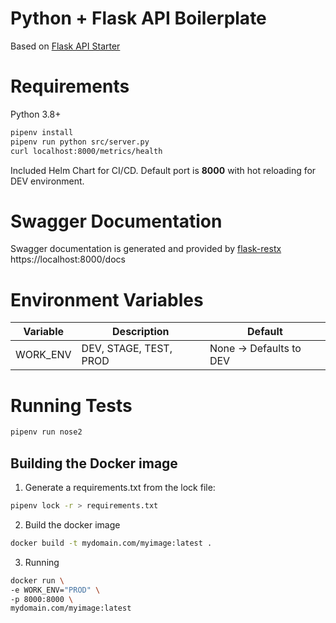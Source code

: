 # Python + Flask API Boilerplate

Based on [Flask API Starter](https://github.com/cdagli/flask-api-starter)

# Requirements
Python 3.8+

```bash
pipenv install
pipenv run python src/server.py
curl localhost:8000/metrics/health
```

Included Helm Chart for CI/CD.
Default port is **8000** with hot reloading for DEV environment.

# Swagger Documentation
Swagger documentation is generated and provided by [flask-restx](https://flask-restx.readthedocs.io/)
https://localhost:8000/docs

# Environment Variables
|Variable|Description|Default|
|---	|---	|---	|
|WORK_ENV| DEV, STAGE, TEST, PROD|None -> Defaults to DEV|

# Running Tests

```bash
pipenv run nose2
```

## Building the Docker image

1. Generate a requirements.txt from the lock file:
```bash
pipenv lock -r > requirements.txt
```

2. Build the docker image
```bash
docker build -t mydomain.com/myimage:latest .
```

3. Running
```bash
docker run \
-e WORK_ENV="PROD" \
-p 8000:8000 \
mydomain.com/myimage:latest
```